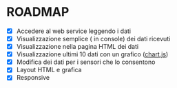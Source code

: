 # ROADMAP

- [x] Accedere al web service leggendo i dati
- [x] Visualizzazione semplice ( in console) dei dati ricevuti
- [x] Visualizzazione nella pagina HTML dei dati
- [x] Visualizzazione ultimi 10 dati con un grafico ([chart.js](https://www.chartjs.org/))
- [x] Modifica dei dati per i sensori che lo consentono
- [x] Layout HTML e grafica
- [x] Responsive
